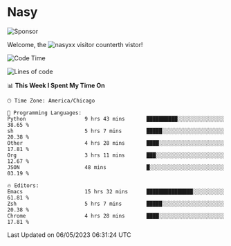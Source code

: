 # Nasy

<!--
<p align="center">
<img height="200" src="https://github-readme-stats.vercel.app/api?username=nasyxx&count_private=true&show_icons=true&theme=dracula&include_all_commits=true"/>
<img height="200" src="https://github-readme-stats.vercel.app/api/top-langs/?username=nasyxx&theme=dracula&hide=html,jupyter+notebook&count_private=true&show_icons=true"/>
</p>

  
----------------
-->

![Sponsor](https://img.shields.io/static/v1.svg?label=Sponsor&message=%E2%9D%A4&logo=GitHub&style=flat&color=pink)
 
Welcome, the ![nasyxx visitor counter](https://count.getloli.com/get/@nasyxx?theme=rule34)th vistor!
 
<!--START_SECTION:waka-->
![Code Time](http://img.shields.io/badge/Code%20Time-3%2C485%20hrs%2059%20mins-blue)

![Lines of code](https://img.shields.io/badge/From%20Hello%20World%20I%27ve%20Written-6.2%20million%20lines%20of%20code-blue)

📊 **This Week I Spent My Time On** 

```text
🕑︎ Time Zone: America/Chicago

💬 Programming Languages: 
Python                   9 hrs 43 mins       ██████████░░░░░░░░░░░░░░░   38.65 % 
sh                       5 hrs 7 mins        █████░░░░░░░░░░░░░░░░░░░░   20.38 % 
Other                    4 hrs 28 mins       ████░░░░░░░░░░░░░░░░░░░░░   17.81 % 
Org                      3 hrs 11 mins       ███░░░░░░░░░░░░░░░░░░░░░░   12.67 % 
JSON                     48 mins             █░░░░░░░░░░░░░░░░░░░░░░░░   03.19 % 

🔥 Editors: 
Emacs                    15 hrs 32 mins      ███████████████░░░░░░░░░░   61.81 % 
Zsh                      5 hrs 7 mins        █████░░░░░░░░░░░░░░░░░░░░   20.38 % 
Chrome                   4 hrs 28 mins       ████░░░░░░░░░░░░░░░░░░░░░   17.81 % 
```


 Last Updated on 06/05/2023 06:31:24 UTC
<!--END_SECTION:waka-->

<!-- ![visitors](https://visitor-badge.laobi.icu/badge?page_id=nasyxx.nasyxx) -->
